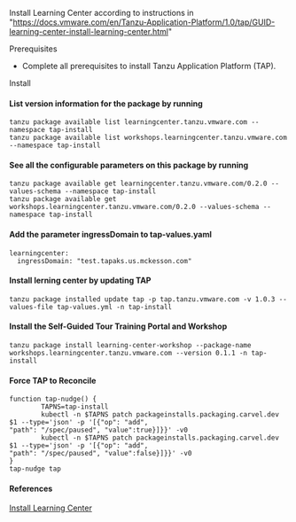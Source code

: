 Install Learning Center according to instructions in "https://docs.vmware.com/en/Tanzu-Application-Platform/1.0/tap/GUID-learning-center-install-learning-center.html"

Prerequisites

- Complete all prerequisites to install Tanzu Application Platform (TAP).

Install

#### List version information for the package by running

```
tanzu package available list learningcenter.tanzu.vmware.com --namespace tap-install
tanzu package available list workshops.learningcenter.tanzu.vmware.com --namespace tap-install
```

#### See all the configurable parameters on this package by running

```execute
tanzu package available get learningcenter.tanzu.vmware.com/0.2.0 --values-schema --namespace tap-install
tanzu package available get workshops.learningcenter.tanzu.vmware.com/0.2.0 --values-schema --namespace tap-install
```

#### Add the parameter ingressDomain to tap-values.yaml

```copy
learningcenter:
  ingressDomain: "test.tapaks.us.mckesson.com"
```

#### Install lerning center by updating TAP

```execute
tanzu package installed update tap -p tap.tanzu.vmware.com -v 1.0.3 --values-file tap-values.yml -n tap-install
```

#### Install the Self-Guided Tour Training Portal and Workshop

```execute
tanzu package install learning-center-workshop --package-name workshops.learningcenter.tanzu.vmware.com --version 0.1.1 -n tap-install
```

#### Force TAP to Reconcile

```execute
function tap-nudge() {
        TAPNS=tap-install
        kubectl -n $TAPNS patch packageinstalls.packaging.carvel.dev $1 --type='json' -p '[{"op": "add",
"path": "/spec/paused", "value":true}]}}' -v0
        kubectl -n $TAPNS patch packageinstalls.packaging.carvel.dev $1 --type='json' -p '[{"op": "add",
"path": "/spec/paused", "value":false}]}}' -v0
}
tap-nudge tap
```

#### References

[Install Learning Center](https://docs.vmware.com/en/Tanzu-Application-Platform/1.0/tap/GUID-learning-center-install-learning-center.html)

